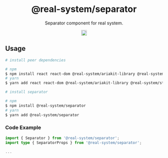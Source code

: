 <h1 align="center">@real-system/separator</h1>
<p align="center">Separator component for real system.</p>
<p align="center">
<a href="https://www.npmjs.com/package/@real-system/separator"><img src="https://badgen.net/npm/v/@real-system/separator?label=&icon=npm&color=blue" alt="npm version" height="18"/></a>
</p>

## Usage

```bash
# install peer dependencies

# npm
$ npm install react react-dom @real-system/ariakit-library @real-system/styling-library @real-system/theme-library @real-system/elements-primitive
# yarn
$ yarn add react react-dom @real-system/ariakit-library @real-system/styling-library @real-system/theme-library @real-system/elements-primitive

# install separator

# npm
$ npm install @real-system/separator
# yarn
$ yarn add @real-system/separator
```

### Code Example

```typescript
import { Separator } from '@real-system/separator';
import type { SeparatorProps } from '@real-system/separator';

...

```
